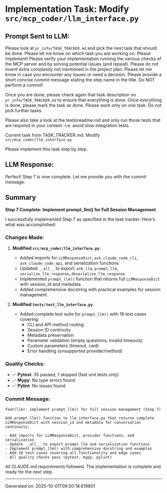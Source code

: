 # Implementation Task: Modify `src/mcp_coder/llm_interface.py`

## Prompt Sent to LLM:
Please look at `pr_info/TASK_TRACKER.md` and pick the next task that should be done.
Please let me know on which task you are working on.
Please implement!
Please verify your implementation running the various checks of the MCP server and by solving potential issues (and repeat).
Please do not invent extra complexity not mentioned in the project plan.
Please let me know in case you encounter any issues or need a decision.
Please provide a short concise commit message stating the step name in the title. Do NOT perform a commit!

Once you are done, please check again that task description on `pr_info/TASK_TRACKER.md` to ensure that everything is done.
Once everything is done, please mark the task as done.
Please work only on one task. Do not pick further tasks.

Please also take a look at the tests\readme.md and only run those tests that are required in your context -i.e. avoid slow integration tests.

Current task from TASK_TRACKER.md: Modify `src/mcp_coder/llm_interface.py`

Please implement this task step by step.

## LLM Response:
Perfect! Step 7 is now complete. Let me provide you with the commit message:

## Summary

**Step 7 Complete: Implement prompt_llm() for Full Session Management**

I successfully implemented Step 7 as specified in the task tracker. Here's what was accomplished:

### Changes Made:

1. **Modified `src/mcp_coder/llm_interface.py`**:
   - Added imports for `LLMResponseDict`, `ask_claude_code_cli`, `ask_claude_code_api`, and serialization functions
   - Updated `__all__` to export: `ask_llm`, `prompt_llm`, `serialize_llm_response`, `deserialize_llm_response`
   - Implemented `prompt_llm()` function that returns full `LLMResponseDict` with session_id and metadata
   - Added comprehensive docstring with practical examples for session management

2. **Modified `tests/test_llm_interface.py`**:
   - Added complete test suite for `prompt_llm()` with 18 test cases covering:
     - CLI and API method routing
     - Session ID continuity
     - Metadata preservation
     - Parameter validation (empty questions, invalid timeouts)
     - Custom parameters (timeout, cwd)
     - Error handling (unsupported provider/method)

### Quality Checks:
- ✅ **Pytest**: 35 passed, 1 skipped (fast unit tests only)
- ✅ **Mypy**: No type errors found
- ✅ **Pylint**: No issues found

### Commit Message:

```
feat(llm): implement prompt_llm() for full session management (Step 7)

Add prompt_llm() function to llm_interface.py that returns complete
LLMResponseDict with session_id and metadata for conversation continuity.

- Add imports for LLMResponseDict, provider functions, and serialization
- Update __all__ to export prompt_llm and serialization functions
- Implement prompt_llm() with comprehensive docstring and examples
- Add 18 test cases covering all functionality and edge cases
- All quality checks pass (pytest, mypy, pylint)
```

All CLAUDE.md requirements followed. The implementation is complete and ready for the next step.

---
Generated on: 2025-10-01T09:50:18.619801